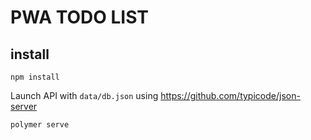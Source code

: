 # PWA TODO LIST

## install

`npm install`

Launch API with `data/db.json` using https://github.com/typicode/json-server

`polymer serve`